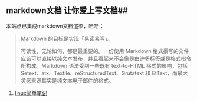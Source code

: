 ## markdown文档 让你爱上写文档##

本站点已集成markdown文档渲染，哈哈；

> Markdown 的目标是实现「易读易写」。
> 
> 可读性，无论如何，都是最重要的。一份使用 Markdown 格式撰写的文件应该可以直接以纯文本发布，并且看起来不会像是由许多标签或是格式指令所构成。Markdown 语法受到一些既有 text-to-HTML 格式的影响，包括Setext、atx、Textile、reStructuredText、Grutatext 和 EtText，而最大灵感来源其实是纯文本电子邮件的格式。

1. [linux简单笔记](linux.md)